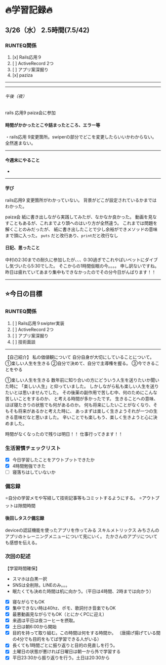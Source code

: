 # 🔥学習記録🔥
## 3/26（水） 2.5時間(7.5/42)
### RUNTEQ関係
1. [x] Rails応用９ 
2. [ ] ActiveRecord 2つ
3. [ ] アプリ案深掘り
4. [x] paziza
***

***
###### 午後（夜）
rails 応用9 
paiza会に参加

#### 時間がかかったとこや詰まったところ、エラー等
・rails応用 9変更箇所。swiperの部分でどこを変更したらいいかわからない。
全然進まない。

***
#### 今週末にやること
-
***
#### 学び
rails応用9 変更箇所がわかっていない。
背景がどこが設定されているかまではわかった。

paiza会
紙に書き出しながら実践してみたが、なかなか良かった。
動画を見なすこともあるが、これまでより頭へのはいり方が全然違う。
これまでは問題を解くことのみだったが、
紙に書き出したことで少し余裕ができメソッドの意味まで頭に入った。
`puts` だと改行あり、`print`だと改行なし

#### 日記、思ったこと
中村の2:30までの耐久に参加したが、、、0:30過ぎでこれやばいベットにダイブし気づいたら5:30でした。
そこからの1時間仮眠の今。。。。
申し訳ないですね。
昨日は疲れていてあまり集中もできなかったのでその分今日がんばります！！

***
## ⭐️今日の目標
### RUNTEQ関係
1. [ ] Rails応用９swipter実装
2. [ ] ActiveRecord 2つ
3. [ ] アプリ案深掘り
4. [ ] 技術面談
***

【自己紹介】
私の価値観について
自分自身が大切にしていることについて。
①楽しい人生を生きる
②自分で決めて、自分で主導権を握る。
③今できることをやる


①楽しい人生を生きる
数年前に知り合いの方にどういう人生を送りたいか聞いた時に
「楽しい人生」と仰っていました。
しかしながら私も楽しい人生を送りたいとは思いませんでした。
その後薬の副作用で苦しむ中、何のためにこんな苦しいことをするのか、
と考える時間が多かったです。
生きることへの意味、ほぼ寝たきりの状態でも何があるのか。
何も将来にしたいことがなくなり、そもそも将来があるかと考えた時に、
あっまずは楽しく生きようそれが一つの生きる意味だなと思いました。
辛いことでも楽しもう、楽しく生きようと心に決めました。

時間がなくなったので残りは明日！！
仕事行ってきます！！


### 生活習慣チェックリスト
- [x] 今日学習したことをアウトプットできたか
- [x] 4時間勉強できた
- [ ] 寝落ちはしていないか

### 備忘録
⭐️自分の学習メモや写経して技術記事等もコミットするようにする。
⭐️アウトプットは隙間時間

#### 後回しタスク備忘録
deviceの認証機能を使ったアプリを作ってみる
スキルメトリックス
みちさんのアプリのトレーニングメニューについて見にいく。
たかさんのアプリについても感想を伝える。


### 次回の記述
【学習時間確保】
- スマホは白黒一択
- SNSは全削除。LINEのみ。。。
- 眠たくても決めた時間は机に向かう。（平日は4時間、2時までは向かう）
- [x] 寝ながらでもOK
- [x] 集中できない時は40hz、ポモ、歌詞付き音楽でもOK
- [x] 最悪動画見ながらでもOK（とにかくPCに迎え）
- [x] 来週は平日は夜コーヒーを摂取。
- [x] 土日は朝6:00から開始
- [x] 目的を持って取り組む。この時間は何をする時間か。
（唐揚げ揚げている間の4分でも目的をもてば学習できる人がいる）
- [x] 長くても1時間ごとに振り返りと目的の見直しを行う。
- [x] 土曜日の状態が悪ければ日曜日は朝一から外で学習する
- [x] 平日23:30から振り返りを行う。土日は20:30から
